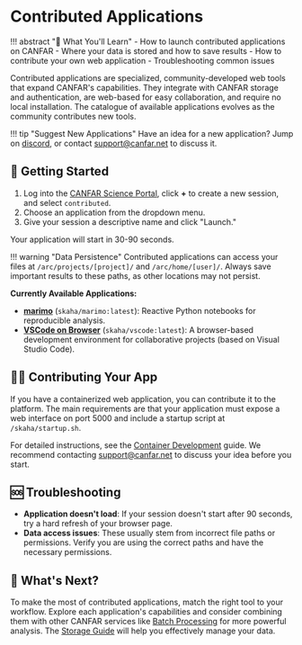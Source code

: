 # Contributed Applications

!!! abstract "🎯 What You'll Learn"
    - How to launch contributed applications on CANFAR
    - Where your data is stored and how to save results
    - How to contribute your own web application
    - Troubleshooting common issues

Contributed applications are specialized, community-developed web tools that expand CANFAR's capabilities. They integrate with CANFAR storage and authentication, are web-based for easy collaboration, and require no local installation. The catalogue of available applications evolves as the community contributes new tools.

!!! tip "Suggest New Applications"
    Have an idea for a new application? Jump on [discord](https://discord.gg/vcCQ8QBvBa), or contact [support@canfar.net](mailto:support@canfar.net) to discuss it.

## 🚀 Getting Started

1. Log into the [CANFAR Science Portal](https://www.canfar.net), click **+** to create a new session, and select `contributed`.
2. Choose an application from the dropdown menu.
3. Give your session a descriptive name and click "Launch."

Your application will start in 30-90 seconds.


!!! warning "Data Persistence"
    Contributed applications can access your files at `/arc/projects/[project]/` and `/arc/home/[user]/`. Always save important results to these paths, as other locations may not persist.

**Currently Available Applications:**

- **[marimo](https://marimo.io)** (`skaha/marimo:latest`): Reactive Python notebooks for reproducible analysis.
- **[VSCode on Browser](https://github.com/coder/code-server)** (`skaha/vscode:latest`): A browser-based development environment for collaborative projects (based on Visual Studio Code).

## 🧑‍💻 Contributing Your App

If you have a containerized web application, you can contribute it to the platform. The main requirements are that your application must expose a web interface on port 5000 and include a startup script at `/skaha/startup.sh`.

For detailed instructions, see the [Container Development](../containers/build.md) guide. We recommend contacting [support@canfar.net](mailto:support@canfar.net) to discuss your idea before you start.

## 🆘 Troubleshooting

- **Application doesn't load**: If your session doesn't start after 90 seconds, try a hard refresh of your browser page.
- **Data access issues**: These usually stem from incorrect file paths or permissions. Verify you are using the correct paths and have the necessary permissions.

## 🔗 What's Next?

To make the most of contributed applications, match the right tool to your workflow. Explore each application's capabilities and consider combining them with other CANFAR services like [Batch Processing](batch.md) for more powerful analysis. The [Storage Guide](../storage/index.md) will help you effectively manage your data.
